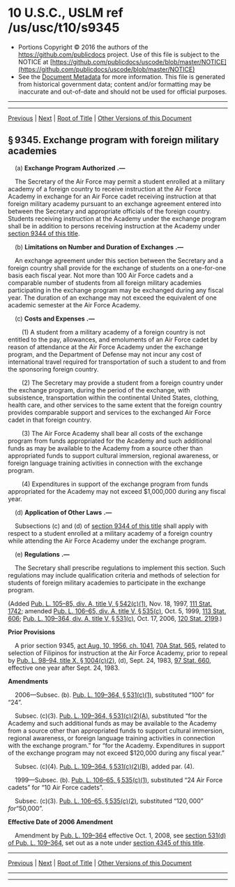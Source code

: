 ---
---

# 10 U.S.C., USLM ref /us/usc/t10/s9345

* Portions Copyright © 2016 the authors of the https://github.com/publicdocs project.
  Use of this file is subject to the NOTICE at [https://github.com/publicdocs/uscode/blob/master/NOTICE](https://github.com/publicdocs/uscode/blob/master/NOTICE)
* See the [Document Metadata](././../../../../../..//README.md) for more information.
  This file is generated from historical government data; content and/or formatting may be inaccurate and out-of-date and should not be used for official purposes.

----------
----------

[Previous](./../../../../../..//us/usc/t10/stD/ptIII/ch903/m__us_usc_t10_s9344.md) | [Next](./../../../../../..//us/usc/t10/stD/ptIII/ch903/m__us_usc_t10_s9345a.md) | [Root of Title](./../../../../../../) | [Other Versions of this Document](https://publicdocs.github.io/go/links?ns=uslm&ref=%2Fus%2Fusc%2Ft10%2Fs9345)

## § 9345. Exchange program with foreign military academies

    (a)  __Exchange Program Authorized__  __.—__ 

    The Secretary of the Air Force may permit a student enrolled at a military academy of a foreign country to receive instruction at the Air Force Academy in exchange for an Air Force cadet receiving instruction at that foreign military academy pursuant to an exchange agreement entered into between the Secretary and appropriate officials of the foreign country. Students receiving instruction at the Academy under the exchange program shall be in addition to persons receiving instruction at the Academy under [section 9344 of this title][/us/usc/t10/s9344].

    (b)  __Limitations on Number and Duration of Exchanges__  __.—__ 

    An exchange agreement under this section between the Secretary and a foreign country shall provide for the exchange of students on a one-for-one basis each fiscal year. Not more than 100 Air Force cadets and a comparable number of students from all foreign military academies participating in the exchange program may be exchanged during any fiscal year. The duration of an exchange may not exceed the equivalent of one academic semester at the Air Force Academy.

    (c)  __Costs and Expenses__  __.—__ 

        (1) A student from a military academy of a foreign country is not entitled to the pay, allowances, and emoluments of an Air Force cadet by reason of attendance at the Air Force Academy under the exchange program, and the Department of Defense may not incur any cost of international travel required for transportation of such a student to and from the sponsoring foreign country.

        (2) The Secretary may provide a student from a foreign country under the exchange program, during the period of the exchange, with subsistence, transportation within the continental United States, clothing, health care, and other services to the same extent that the foreign country provides comparable support and services to the exchanged Air Force cadet in that foreign country.

        (3) The Air Force Academy shall bear all costs of the exchange program from funds appropriated for the Academy and such additional funds as may be available to the Academy from a source other than appropriated funds to support cultural immersion, regional awareness, or foreign language training activities in connection with the exchange program.

        (4) Expenditures in support of the exchange program from funds appropriated for the Academy may not exceed $1,000,000 during any fiscal year.

    (d)  __Application of Other Laws__  __.—__ 

    Subsections (c) and (d) of [section 9344 of this title][/us/usc/t10/s9344] shall apply with respect to a student enrolled at a military academy of a foreign country while attending the Air Force Academy under the exchange program.

    (e)  __Regulations__  __.—__ 

    The Secretary shall prescribe regulations to implement this section. Such regulations may include qualification criteria and methods of selection for students of foreign military academies to participate in the exchange program.

(Added [Pub. L. 105–85, div. A, title V, § 542(c)(1)][/us/pl/105/85/s542/c/1], Nov. 18, 1997, [111 Stat. 1742][/us/stat/111/1742]; amended [Pub. L. 106–65, div. A, title V, § 535(c)][/us/pl/106/65/s535/c], Oct. 5, 1999, [113 Stat. 606][/us/stat/113/606]; [Pub. L. 109–364, div. A, title V, § 531(c)][/us/pl/109/364/s531/c], Oct. 17, 2006, [120 Stat. 2199][/us/stat/120/2199].)

 __Prior Provisions__ 

    A prior section 9345, [act Aug. 10, 1956, ch. 1041][/us/act/1956-08-10/ch1041], [70A Stat. 565][/us/stat/70A/565], related to selection of Filipinos for instruction at the Air Force Academy, prior to repeal by [Pub. L. 98–94, title X, § 1004(c)(2)][/us/pl/98/94/s1004/c/2], (d), Sept. 24, 1983, [97 Stat. 660][/us/stat/97/660], effective one year after Sept. 24, 1983.

 __Amendments__ 

    2006—Subsec. (b). [Pub. L. 109–364, § 531(c)(1)][/us/pl/109/364/s531/c/1], substituted “100” for “24”.

    Subsec. (c)(3). [Pub. L. 109–364, § 531(c)(2)(A)][/us/pl/109/364/s531/c/2/A], substituted “for the Academy and such additional funds as may be available to the Academy from a source other than appropriated funds to support cultural immersion, regional awareness, or foreign language training activities in connection with the exchange program.” for “for the Academy. Expenditures in support of the exchange program may not exceed $120,000 during any fiscal year.”

    Subsec. (c)(4). [Pub. L. 109–364, § 531(c)(2)(B)][/us/pl/109/364/s531/c/2/B], added par. (4).

    1999—Subsec. (b). [Pub. L. 106–65, § 535(c)(1)][/us/pl/106/65/s535/c/1], substituted “24 Air Force cadets” for “10 Air Force cadets”.

    Subsec. (c)(3). [Pub. L. 106–65, § 535(c)(2)][/us/pl/106/65/s535/c/2], substituted “$120,000” for “$50,000”.

 __Effective Date of 2006 Amendment__ 

    Amendment by [Pub. L. 109–364][/us/pl/109/364] effective Oct. 1, 2008, see [section 531(d) of Pub. L. 109–364][/us/pl/109/364/s531/d], set out as a note under [section 4345 of this title][/us/usc/t10/s4345].

----------

[Previous](./../../../../../..//us/usc/t10/stD/ptIII/ch903/m__us_usc_t10_s9344.md) | [Next](./../../../../../..//us/usc/t10/stD/ptIII/ch903/m__us_usc_t10_s9345a.md) | [Root of Title](./../../../../../../) | [Other Versions of this Document](https://publicdocs.github.io/go/links?ns=uslm&ref=%2Fus%2Fusc%2Ft10%2Fs9345)

----------
----------

[/us/usc/t10/s9344]: https://publicdocs.github.io/go/links?ns=uslm&ref=%2Fus%2Fusc%2Ft10%2Fs9344
[/us/usc/t10/s9344]: https://publicdocs.github.io/go/links?ns=uslm&ref=%2Fus%2Fusc%2Ft10%2Fs9344
[/us/pl/105/85/s542/c/1]: https://publicdocs.github.io/go/links?ns=uslm&ref=%2Fus%2Fpl%2F105%2F85%2Fs542%2Fc%2F1
[/us/stat/111/1742]: https://publicdocs.github.io/go/links?ns=uslm&ref=%2Fus%2Fstat%2F111%2F1742
[/us/pl/106/65/s535/c]: https://publicdocs.github.io/go/links?ns=uslm&ref=%2Fus%2Fpl%2F106%2F65%2Fs535%2Fc
[/us/stat/113/606]: https://publicdocs.github.io/go/links?ns=uslm&ref=%2Fus%2Fstat%2F113%2F606
[/us/pl/109/364/s531/c]: https://publicdocs.github.io/go/links?ns=uslm&ref=%2Fus%2Fpl%2F109%2F364%2Fs531%2Fc
[/us/stat/120/2199]: https://publicdocs.github.io/go/links?ns=uslm&ref=%2Fus%2Fstat%2F120%2F2199
[/us/act/1956-08-10/ch1041]: https://publicdocs.github.io/go/links?ns=uslm&ref=%2Fus%2Fact%2F1956-08-10%2Fch1041
[/us/stat/70A/565]: https://publicdocs.github.io/go/links?ns=uslm&ref=%2Fus%2Fstat%2F70A%2F565
[/us/pl/98/94/s1004/c/2]: https://publicdocs.github.io/go/links?ns=uslm&ref=%2Fus%2Fpl%2F98%2F94%2Fs1004%2Fc%2F2
[/us/stat/97/660]: https://publicdocs.github.io/go/links?ns=uslm&ref=%2Fus%2Fstat%2F97%2F660
[/us/pl/109/364/s531/c/1]: https://publicdocs.github.io/go/links?ns=uslm&ref=%2Fus%2Fpl%2F109%2F364%2Fs531%2Fc%2F1
[/us/pl/109/364/s531/c/2/A]: https://publicdocs.github.io/go/links?ns=uslm&ref=%2Fus%2Fpl%2F109%2F364%2Fs531%2Fc%2F2%2FA
[/us/pl/109/364/s531/c/2/B]: https://publicdocs.github.io/go/links?ns=uslm&ref=%2Fus%2Fpl%2F109%2F364%2Fs531%2Fc%2F2%2FB
[/us/pl/106/65/s535/c/1]: https://publicdocs.github.io/go/links?ns=uslm&ref=%2Fus%2Fpl%2F106%2F65%2Fs535%2Fc%2F1
[/us/pl/106/65/s535/c/2]: https://publicdocs.github.io/go/links?ns=uslm&ref=%2Fus%2Fpl%2F106%2F65%2Fs535%2Fc%2F2
[/us/pl/109/364]: https://publicdocs.github.io/go/links?ns=uslm&ref=%2Fus%2Fpl%2F109%2F364
[/us/pl/109/364/s531/d]: https://publicdocs.github.io/go/links?ns=uslm&ref=%2Fus%2Fpl%2F109%2F364%2Fs531%2Fd
[/us/usc/t10/s4345]: https://publicdocs.github.io/go/links?ns=uslm&ref=%2Fus%2Fusc%2Ft10%2Fs4345


